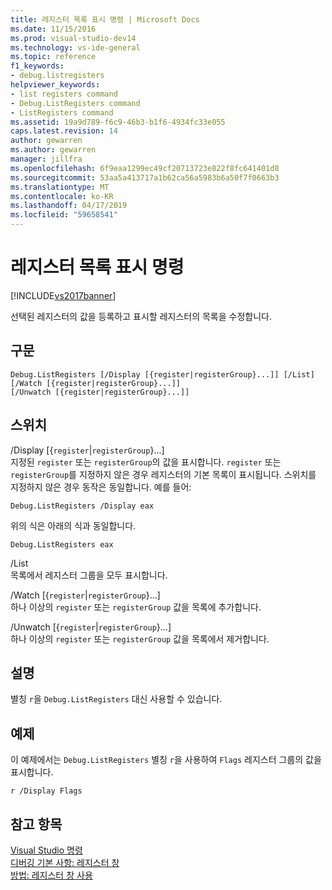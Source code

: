 ```yaml
---
title: 레지스터 목록 표시 명령 | Microsoft Docs
ms.date: 11/15/2016
ms.prod: visual-studio-dev14
ms.technology: vs-ide-general
ms.topic: reference
f1_keywords:
- debug.listregisters
helpviewer_keywords:
- list registers command
- Debug.ListRegisters command
- ListRegisters command
ms.assetid: 19a9d789-f6c9-46b3-b1f6-4934fc33e055
caps.latest.revision: 14
author: gewarren
ms.author: gewarren
manager: jillfra
ms.openlocfilehash: 6f9eaa1299ec49cf20713723e822f8fc641401d8
ms.sourcegitcommit: 53aa5a413717a1b62ca56a5983b6a50f7f0663b3
ms.translationtype: MT
ms.contentlocale: ko-KR
ms.lasthandoff: 04/17/2019
ms.locfileid: "59658541"
---
```

# <a name="list-registers-command"></a>레지스터 목록 표시 명령
[!INCLUDE[vs2017banner](../../includes/vs2017banner.md)]

선택된 레지스터의 값을 등록하고 표시할 레지스터의 목록을 수정합니다.  
  
## <a name="syntax"></a>구문  
  
```  
Debug.ListRegisters [/Display [{register|registerGroup}...]] [/List]  
[/Watch [{register|registerGroup}...]]  
[/Unwatch [{register|registerGroup}...]]  
```  
  
## <a name="switches"></a>스위치  
 /Display [{`register`&#124;`registerGroup`}...]  
 지정된 `register` 또는 `registerGroup`의 값을 표시합니다. `register` 또는 `registerGroup`를 지정하지 않은 경우 레지스터의 기본 목록이 표시됩니다. 스위치를 지정하지 않은 경우 동작은 동일합니다. 예를 들어:  
  
 `Debug.ListRegisters /Display eax`  
  
 위의 식은 아래의 식과 동일합니다.  
  
 `Debug.ListRegisters eax`  
  
 /List  
 목록에서 레지스터 그룹을 모두 표시합니다.  
  
 /Watch [{`register`&#124;`registerGroup`}...]  
 하나 이상의 `register` 또는 `registerGroup` 값을 목록에 추가합니다.  
  
 /Unwatch [{`register`&#124;`registerGroup`}...]  
 하나 이상의 `register` 또는 `registerGroup` 값을 목록에서 제거합니다.  
  
## <a name="remarks"></a>설명  
 별칭 `r`을 `Debug.ListRegisters` 대신 사용할 수 있습니다.  
  
## <a name="example"></a>예제  
 이 예제에서는 `Debug.ListRegisters` 별칭 `r`을 사용하여 `Flags` 레지스터 그룹의 값을 표시합니다.  
  
```  
r /Display Flags  
```  
  
## <a name="see-also"></a>참고 항목  
 [Visual Studio 명령](../../ide/reference/visual-studio-commands.md)   
 [디버깅 기본 사항: 레지스터 창](../../debugger/debugging-basics-registers-window.md)   
 [방법: 레지스터 창 사용](../../debugger/how-to-use-the-registers-window.md)
